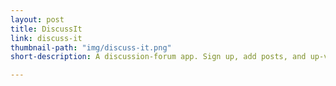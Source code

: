```yaml
---
layout: post
title: DiscussIt
link: discuss-it
thumbnail-path: "img/discuss-it.png"
short-description: A discussion-forum app. Sign up, add posts, and up-vote your favorites. Built with Rails.

---
```

